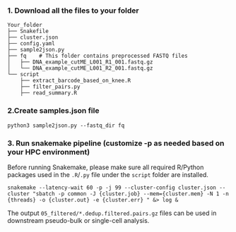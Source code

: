 ### 1. Download all the files to your folder
```
Your_folder
├── Snakefile
├── cluster.json
├── config.yaml
├── sample2json.py
├── fq    # This folder contains preprocessed FASTQ files
│   ├── DNA_example_cutME_L001_R1_001.fastq.gz
│   └── DNA_example_cutME_L001_R2_001.fastq.gz
└── script
    ├── extract_barcode_based_on_knee.R
    ├── filter_pairs.py
    ├── read_summary.R
```

### 2.Create samples.json file

`python3 sample2json.py --fastq_dir fq`

### 3. Run snakemake pipeline (customize -p as needed based on your HPC environment)
Before running Snakemake, please make sure all required R/Python packages used in the `.R`/`.py` file under the `script` folder are installed.

`snakemake --latency-wait 60 -p -j 99 --cluster-config cluster.json --cluster "sbatch -p common -J {cluster.job} --mem={cluster.mem} -N 1 -n {threads} -o {cluster.out} -e {cluster.err} " &> log &`

The output `05_filtered/*.dedup.filtered.pairs.gz` files can be used in downstream pseudo-bulk or single-cell analysis.

